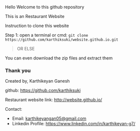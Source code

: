 Hello Welcome to this github repository

This is an Restaurant Website 

Instruction to clone this website 

Step 1: open a terminal or cmd:
  `git clone https://github.com/karthiksuki/website.github.io.git`

> OR ELSE 

You can even download the zip files and extract them 

### Thank you

Created by,
Karthikeyan Ganesh

github: https://github.com/karthiksuki

Restaurant website link: http://website.github.io/

Contact:

- Email: karthikeyangan05@gmail.com
- Linkedin Profile: https://www.linkedin.com/in/karthikeyan-g7/
